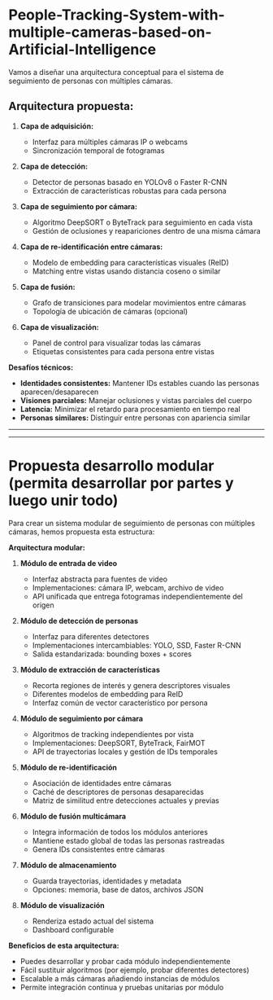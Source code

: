 # People-Tracking-System-with-multiple-cameras-based-on-Artificial-Intelligence

Vamos a diseñar una arquitectura conceptual para el sistema de seguimiento de personas con múltiples cámaras.

## **Arquitectura propuesta:**

1. **Capa de adquisición:**
   - Interfaz para múltiples cámaras IP o webcams
   - Sincronización temporal de fotogramas

2. **Capa de detección:**
   - Detector de personas basado en YOLOv8 o Faster R-CNN
   - Extracción de características robustas para cada persona

3. **Capa de seguimiento por cámara:**
   - Algoritmo DeepSORT o ByteTrack para seguimiento en cada vista
   - Gestión de oclusiones y reapariciones dentro de una misma cámara

4. **Capa de re-identificación entre cámaras:**
   - Modelo de embedding para características visuales (ReID)
   - Matching entre vistas usando distancia coseno o similar

5. **Capa de fusión:**
   - Grafo de transiciones para modelar movimientos entre cámaras
   - Topología de ubicación de cámaras (opcional)

6. **Capa de visualización:**
   - Panel de control para visualizar todas las cámaras
   - Etiquetas consistentes para cada persona entre vistas

**Desafíos técnicos:**

- **Identidades consistentes:** Mantener IDs estables cuando las personas aparecen/desaparecen
- **Visiones parciales:** Manejar oclusiones y vistas parciales del cuerpo
- **Latencia:** Minimizar el retardo para procesamiento en tiempo real
- **Personas similares:** Distinguir entre personas con apariencia similar

---
---

# Propuesta desarrollo modular (permita desarrollar por partes y luego unir todo)

Para crear un sistema modular de seguimiento de personas con múltiples cámaras, hemos propuesta esta estructura:

**Arquitectura modular:**

1. **Módulo de entrada de video**
   - Interfaz abstracta para fuentes de video
   - Implementaciones: cámara IP, webcam, archivo de video
   - API unificada que entrega fotogramas independientemente del origen

2. **Módulo de detección de personas**
   - Interfaz para diferentes detectores
   - Implementaciones intercambiables: YOLO, SSD, Faster R-CNN
   - Salida estandarizada: bounding boxes + scores

3. **Módulo de extracción de características**
   - Recorta regiones de interés y genera descriptores visuales
   - Diferentes modelos de embedding para ReID
   - Interfaz común de vector característico por persona

4. **Módulo de seguimiento por cámara**
   - Algoritmos de tracking independientes por vista
   - Implementaciones: DeepSORT, ByteTrack, FairMOT
   - API de trayectorias locales y gestión de IDs temporales

5. **Módulo de re-identificación**
   - Asociación de identidades entre cámaras
   - Caché de descriptores de personas desaparecidas
   - Matriz de similitud entre detecciones actuales y previas

6. **Módulo de fusión multicámara**
   - Integra información de todos los módulos anteriores
   - Mantiene estado global de todas las personas rastreadas
   - Genera IDs consistentes entre cámaras

7. **Módulo de almacenamiento**
   - Guarda trayectorias, identidades y metadata
   - Opciones: memoria, base de datos, archivos JSON

8. **Módulo de visualización**
   - Renderiza estado actual del sistema
   - Dashboard configurable

**Beneficios de esta arquitectura:**

- Puedes desarrollar y probar cada módulo independientemente
- Fácil sustituir algoritmos (por ejemplo, probar diferentes detectores)
- Escalable a más cámaras añadiendo instancias de módulos
- Permite integración continua y pruebas unitarias por módulo





